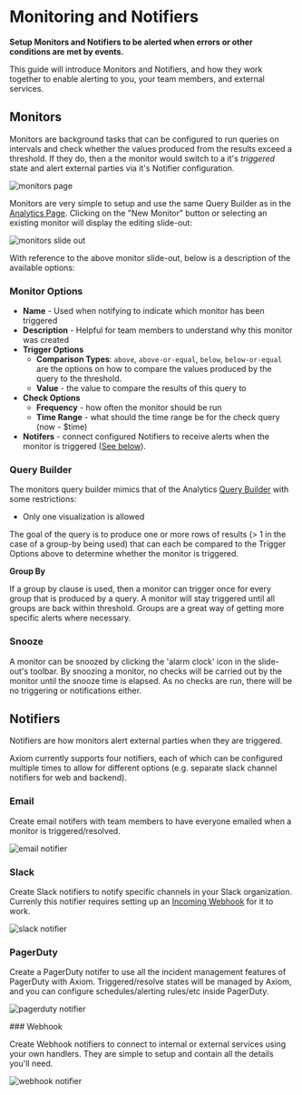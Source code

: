 <div class="axi-header">
  <h1>Monitoring and Notifiers</h1>
</div>

**Setup Monitors and Notifiers to be alerted when errors or other conditions are met by events.**

This guide will introduce Monitors and Notifiers, and how they work together to enable alerting to you, your team members, and external services.

## Monitors

Monitors are background tasks that can be configured to run queries on intervals and check whether the values produced from the results exceed a threshold. If they do, then a the monitor would switch to a it's *triggered* state and alert external parties via it's Notifier configuration.

<img class="axi-window" src="/assets/shots/monitors-monitors-page.png" alt="monitors page" />

Monitors are very simple to setup and use the same Query Builder as in the [Analytics Page](/usage/analyze). Clicking on the "New Monitor" button or selecting an existing monitor will display the editing slide-out:

<img class="axi-crop" src="/assets/shots/monitors-monitors-slideout.png" alt="monitors slide out" />

With reference to the above monitor slide-out, below is a description of the available options:

### Monitor Options

* **Name** - Used when notifying to indicate which monitor has been triggered
* **Description** - Helpful for team members to understand why this monitor was created
* **Trigger Options** 
    * **Comparison Types**: `above`, `above-or-equal`, `below`, `below-or-equal` are the options on how to compare the values produced by the query to the threshold.
    * **Value** - the value to compare the results of this query to
* **Check Options**
    * **Frequency** - how often the monitor should be run
    * **Time Range** - what should the time range be for the check query (now - $time)
* **Notifers** - connect configured Notifiers to receive alerts when the monitor is triggered ([See below](#notifiers)).

### Query Builder

The monitors query builder mimics that of the Analytics [Query Builder](/usage/analyze#building-a-query) with some restrictions:

* Only one visualization is allowed

The goal of the query is to produce one or more rows of results (> 1 in the case of a group-by being used) that can each be compared to the Trigger Options above to determine whether the monitor is triggered.

**Group By**

If a group by clause is used, then a monitor can trigger once for every group that is produced by a query. A monitor will stay triggered until all groups are back within threshold. Groups are a great way of getting more specific alerts where necessary.

### Snooze

A monitor can be snoozed by clicking the 'alarm clock' icon in the slide-out's toolbar. By snoozing a monitor, no checks will be carried out by the monitor until the snooze time is elapsed. As no checks are run, there will be no triggering or notifications either.


## Notifiers

Notifiers are how monitors alert external parties when they are triggered.

Axiom currently supports four notifiers, each of which can be configured multiple times to allow for different options (e.g. separate slack channel notifiers for web and backend). 

### Email

Create email notifers with team members to have everyone emailed when a monitor is triggered/resolved.

<img class="axi-crop" src="/assets/shots/monitors-notifiers-email.png" alt="email notifier" />


### Slack

Create Slack notifiers to notify specific channels in your Slack organization. Currenly this notifier requires setting up an [Incoming Webhook](https://api.slack.com/incoming-webhooks) for it to work.

<img class="axi-crop" src="/assets/shots/monitors-notifiers-slack.png" alt="slack notifier" />

### PagerDuty

Create a PagerDuty notifer to use all the incident management features of PagerDuty with Axiom. Triggered/resolve states will be managed by Axiom, and you can configure schedules/alerting rules/etc inside PagerDuty.

<img class="axi-crop" src="/assets/shots/monitors-notifiers-pagerduty.png" alt="pagerduty notifier" />

### Webhook

Create Webhook notifiers to connect to internal or external services using your own handlers. They are simple to setup and contain all the details you'll need.

<img class="axi-crop" src="/assets/shots/monitors-notifiers-webhook.png" alt="webhook notifier" />

